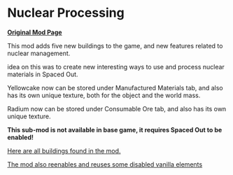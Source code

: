 # Nuclear Processing

[**Original Mod Page**](https://steamcommunity.com/sharedfiles/filedetails/?id=2614715953)

This mod adds five new buildings to the game, and new features related to nuclear management.

idea on this was to create new interesting ways to use and process nuclear materials in Spaced Out.

Yellowcake now can be stored under Manufactured Materials tab, and also has its own unique texture, both for the object and the world mass.

Radium now can be stored under Consumable Ore tab, and also has its own unique texture.

**This sub-mod is not available in base game, it requires Spaced Out to be enabled!**

[Here are all buildings found in the mod.](./Buildings.md)

[The mod also reenables and reuses some disabled vanilla elements](./Elements)
